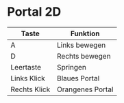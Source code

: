 # Portal 2D

Taste | Funktion
-- | --
A | Links bewegen
D | Rechts bewegen
Leertaste | Springen
Links Klick | Blaues Portal
Rechts Klick | Orangenes Portal
